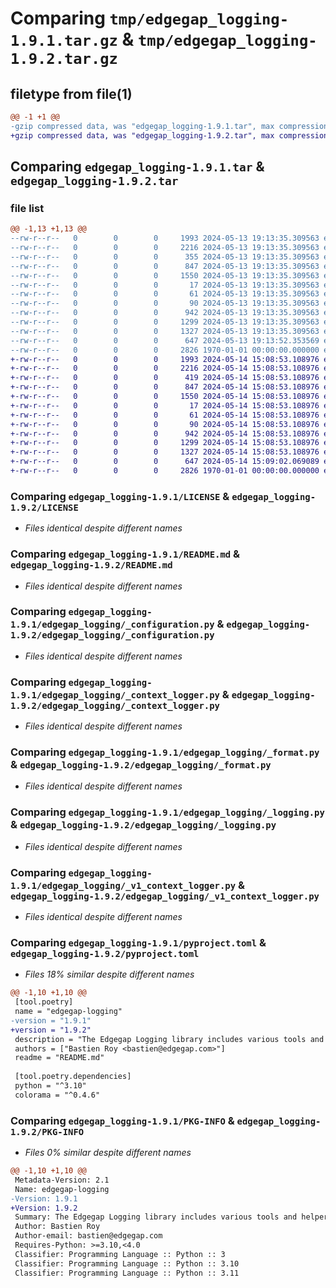 # Comparing `tmp/edgegap_logging-1.9.1.tar.gz` & `tmp/edgegap_logging-1.9.2.tar.gz`

## filetype from file(1)

```diff
@@ -1 +1 @@
-gzip compressed data, was "edgegap_logging-1.9.1.tar", max compression
+gzip compressed data, was "edgegap_logging-1.9.2.tar", max compression
```

## Comparing `edgegap_logging-1.9.1.tar` & `edgegap_logging-1.9.2.tar`

### file list

```diff
@@ -1,13 +1,13 @@
--rw-r--r--   0        0        0     1993 2024-05-13 19:13:35.309563 edgegap_logging-1.9.1/LICENSE
--rw-r--r--   0        0        0     2216 2024-05-13 19:13:35.309563 edgegap_logging-1.9.1/README.md
--rw-r--r--   0        0        0      355 2024-05-13 19:13:35.309563 edgegap_logging-1.9.1/edgegap_logging/__init__.py
--rw-r--r--   0        0        0      847 2024-05-13 19:13:35.309563 edgegap_logging-1.9.1/edgegap_logging/_configuration.py
--rw-r--r--   0        0        0     1550 2024-05-13 19:13:35.309563 edgegap_logging-1.9.1/edgegap_logging/_context_logger.py
--rw-r--r--   0        0        0       17 2024-05-13 19:13:35.309563 edgegap_logging-1.9.1/edgegap_logging/_contexts/BUILD
--rw-r--r--   0        0        0       61 2024-05-13 19:13:35.309563 edgegap_logging-1.9.1/edgegap_logging/_contexts/__init__.py
--rw-r--r--   0        0        0       90 2024-05-13 19:13:35.309563 edgegap_logging-1.9.1/edgegap_logging/_contexts/_contexts.py
--rw-r--r--   0        0        0      942 2024-05-13 19:13:35.309563 edgegap_logging-1.9.1/edgegap_logging/_format.py
--rw-r--r--   0        0        0     1299 2024-05-13 19:13:35.309563 edgegap_logging-1.9.1/edgegap_logging/_logging.py
--rw-r--r--   0        0        0     1327 2024-05-13 19:13:35.309563 edgegap_logging-1.9.1/edgegap_logging/_v1_context_logger.py
--rw-r--r--   0        0        0      647 2024-05-13 19:13:52.353569 edgegap_logging-1.9.1/pyproject.toml
--rw-r--r--   0        0        0     2826 1970-01-01 00:00:00.000000 edgegap_logging-1.9.1/PKG-INFO
+-rw-r--r--   0        0        0     1993 2024-05-14 15:08:53.108976 edgegap_logging-1.9.2/LICENSE
+-rw-r--r--   0        0        0     2216 2024-05-14 15:08:53.108976 edgegap_logging-1.9.2/README.md
+-rw-r--r--   0        0        0      419 2024-05-14 15:08:53.108976 edgegap_logging-1.9.2/edgegap_logging/__init__.py
+-rw-r--r--   0        0        0      847 2024-05-14 15:08:53.108976 edgegap_logging-1.9.2/edgegap_logging/_configuration.py
+-rw-r--r--   0        0        0     1550 2024-05-14 15:08:53.108976 edgegap_logging-1.9.2/edgegap_logging/_context_logger.py
+-rw-r--r--   0        0        0       17 2024-05-14 15:08:53.108976 edgegap_logging-1.9.2/edgegap_logging/_contexts/BUILD
+-rw-r--r--   0        0        0       61 2024-05-14 15:08:53.108976 edgegap_logging-1.9.2/edgegap_logging/_contexts/__init__.py
+-rw-r--r--   0        0        0       90 2024-05-14 15:08:53.108976 edgegap_logging-1.9.2/edgegap_logging/_contexts/_contexts.py
+-rw-r--r--   0        0        0      942 2024-05-14 15:08:53.108976 edgegap_logging-1.9.2/edgegap_logging/_format.py
+-rw-r--r--   0        0        0     1299 2024-05-14 15:08:53.108976 edgegap_logging-1.9.2/edgegap_logging/_logging.py
+-rw-r--r--   0        0        0     1327 2024-05-14 15:08:53.108976 edgegap_logging-1.9.2/edgegap_logging/_v1_context_logger.py
+-rw-r--r--   0        0        0      647 2024-05-14 15:09:02.069089 edgegap_logging-1.9.2/pyproject.toml
+-rw-r--r--   0        0        0     2826 1970-01-01 00:00:00.000000 edgegap_logging-1.9.2/PKG-INFO
```

### Comparing `edgegap_logging-1.9.1/LICENSE` & `edgegap_logging-1.9.2/LICENSE`

 * *Files identical despite different names*

### Comparing `edgegap_logging-1.9.1/README.md` & `edgegap_logging-1.9.2/README.md`

 * *Files identical despite different names*

### Comparing `edgegap_logging-1.9.1/edgegap_logging/_configuration.py` & `edgegap_logging-1.9.2/edgegap_logging/_configuration.py`

 * *Files identical despite different names*

### Comparing `edgegap_logging-1.9.1/edgegap_logging/_context_logger.py` & `edgegap_logging-1.9.2/edgegap_logging/_context_logger.py`

 * *Files identical despite different names*

### Comparing `edgegap_logging-1.9.1/edgegap_logging/_format.py` & `edgegap_logging-1.9.2/edgegap_logging/_format.py`

 * *Files identical despite different names*

### Comparing `edgegap_logging-1.9.1/edgegap_logging/_logging.py` & `edgegap_logging-1.9.2/edgegap_logging/_logging.py`

 * *Files identical despite different names*

### Comparing `edgegap_logging-1.9.1/edgegap_logging/_v1_context_logger.py` & `edgegap_logging-1.9.2/edgegap_logging/_v1_context_logger.py`

 * *Files identical despite different names*

### Comparing `edgegap_logging-1.9.1/pyproject.toml` & `edgegap_logging-1.9.2/pyproject.toml`

 * *Files 18% similar despite different names*

```diff
@@ -1,10 +1,10 @@
 [tool.poetry]
 name = "edgegap-logging"
-version = "1.9.1"
+version = "1.9.2"
 description = "The Edgegap Logging library includes various tools and helpers for interacting with Standard Logging Formatter and Colored Logs. It is designed for use within the Edgegap organization."
 authors = ["Bastien Roy <bastien@edgegap.com>"]
 readme = "README.md"
 
 [tool.poetry.dependencies]
 python = "^3.10"
 colorama = "^0.4.6"
```

### Comparing `edgegap_logging-1.9.1/PKG-INFO` & `edgegap_logging-1.9.2/PKG-INFO`

 * *Files 0% similar despite different names*

```diff
@@ -1,10 +1,10 @@
 Metadata-Version: 2.1
 Name: edgegap-logging
-Version: 1.9.1
+Version: 1.9.2
 Summary: The Edgegap Logging library includes various tools and helpers for interacting with Standard Logging Formatter and Colored Logs. It is designed for use within the Edgegap organization.
 Author: Bastien Roy
 Author-email: bastien@edgegap.com
 Requires-Python: >=3.10,<4.0
 Classifier: Programming Language :: Python :: 3
 Classifier: Programming Language :: Python :: 3.10
 Classifier: Programming Language :: Python :: 3.11
```

